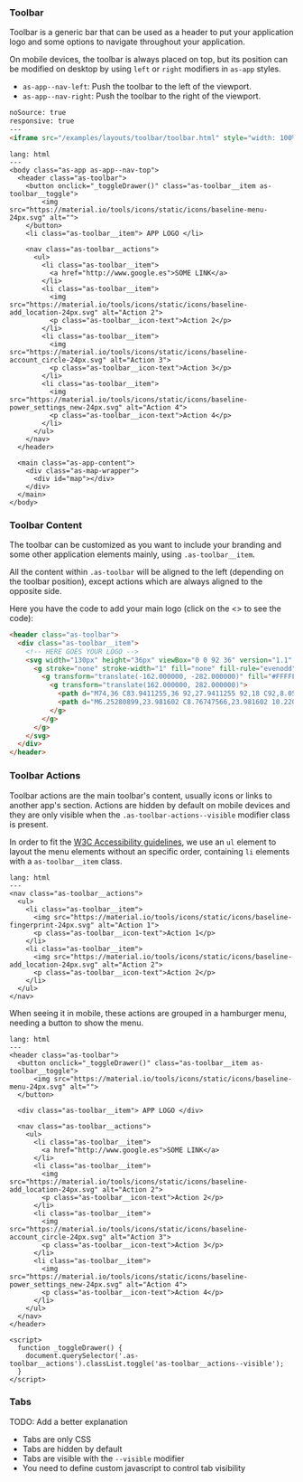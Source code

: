 ### Toolbar

Toolbar is a generic bar that can be used as a header to put your application logo and some options to navigate throughout your application.

On mobile devices, the toolbar is always placed on top, but its position can be modified on desktop by using `left` or `right` modifiers in `as-app` styles.
  - `as-app--nav-left`: Push the toolbar to the left of the viewport.
  - `as-app--nav-right`: Push the toolbar to the right of the viewport.

```html
noSource: true
responsive: true
---
<iframe src="/examples/layouts/toolbar/toolbar.html" style="width: 100%; height: 100%;">
```

```code
lang: html
---
<body class="as-app as-app--nav-top">
  <header class="as-toolbar">
    <button onclick="_toggleDrawer()" class="as-toolbar__item as-toolbar__toggle">
        <img src="https://material.io/tools/icons/static/icons/baseline-menu-24px.svg" alt="">
    </button>
    <li class="as-toolbar__item"> APP LOGO </li>

    <nav class="as-toolbar__actions">
      <ul>
        <li class="as-toolbar__item">
          <a href="http://www.google.es">SOME LINK</a>
        </li>
        <li class="as-toolbar__item">
          <img src="https://material.io/tools/icons/static/icons/baseline-add_location-24px.svg" alt="Action 2">
          <p class="as-toolbar__icon-text">Action 2</p>
        </li>
        <li class="as-toolbar__item">
          <img src="https://material.io/tools/icons/static/icons/baseline-account_circle-24px.svg" alt="Action 3">
          <p class="as-toolbar__icon-text">Action 3</p>
        </li>
        <li class="as-toolbar__item">
          <img src="https://material.io/tools/icons/static/icons/baseline-power_settings_new-24px.svg" alt="Action 4">
          <p class="as-toolbar__icon-text">Action 4</p>
        </li>
      </ul>
    </nav>
  </header>

  <main class="as-app-content">
    <div class="as-map-wrapper">
      <div id="map"></div>
    </div>
  </main>
</body>
```

### Toolbar Content

The toolbar can be customized as you want to include your branding and some other application elements mainly, using `.as-toolbar__item`.

All the content within `.as-toolbar` will be aligned to the left (depending on the toolbar position), except actions which are always aligned to the opposite side.

Here you have the code to add your main logo (click on the <> to see the code):

```html
<header class="as-toolbar">
  <div class="as-toolbar__item">
    <!-- HERE GOES YOUR LOGO -->
    <svg width="130px" height="36px" viewBox="0 0 92 36" version="1.1" xmlns="http://www.w3.org/2000/svg" xmlns:xlink="http://www.w3.org/1999/xlink" style="filter: invert(1);">
      <g stroke="none" stroke-width="1" fill="none" fill-rule="evenodd">
        <g transform="translate(-162.000000, -282.000000)" fill="#FFFFFF">
          <g transform="translate(162.000000, 282.000000)">
            <path d="M74,36 C83.9411255,36 92,27.9411255 92,18 C92,8.0588745 83.9411255,0 74,0 C64.0588745,0 56,8.0588745 56,18 C56,27.9411255 64.0588745,36 74,36 Z" id="halo" fill-opacity="0.200000018" style="fill: #FFF;"></path>
            <path d="M6.25280899,23.981602 C8.76747566,23.981602 10.220757,22.882802 11.2984713,21.390402 L8.9144367,19.684802 C8.22861851,20.521202 7.52647133,21.078802 6.33445401,21.078802 C4.73421159,21.078802 3.60751029,19.734002 3.60751029,18.012002 L3.60751029,17.979202 C3.60751029,16.306402 4.73421159,14.928802 6.33445401,14.928802 C7.4284973,14.928802 8.1796315,15.470002 8.83279168,16.273602 L11.2168263,14.420402 C10.204428,13.026402 8.70215964,12.042402 6.36711202,12.042402 C2.9053631,12.042402 0.358038428,14.666402 0.358038428,18.012002 L0.358038428,18.044802 C0.358038428,21.472402 2.98700813,23.981602 6.25280899,23.981602 L6.25280899,23.981602 Z M16.732047,23.752002 L20.0468349,23.752002 L20.8632851,21.685602 L25.2884453,21.685602 L26.1048955,23.752002 L29.5013284,23.752002 L24.6352851,12.190002 L21.5817613,12.190002 L16.732047,23.752002 Z M21.7940384,19.209202 L23.0840297,15.962002 L24.357692,19.209202 L21.7940384,19.209202 Z M35.6697093,23.752002 L38.8375361,23.752002 L38.8375361,20.275202 L40.2418305,20.275202 L42.5442201,23.752002 L46.1855881,23.752002 L43.4586443,19.750402 C44.8792677,19.143602 45.810021,17.979202 45.810021,16.208002 L45.810021,16.175202 C45.810021,15.043602 45.4671119,14.174402 44.7976227,13.502002 C44.0301595,12.731202 42.8218132,12.272002 41.0746097,12.272002 L35.6697093,12.272002 L35.6697093,23.752002 Z M38.8375361,17.782402 L38.8375361,15.010802 L40.9276487,15.010802 C41.9727049,15.010802 42.6421941,15.470002 42.6421941,16.388402 L42.6421941,16.421202 C42.6421941,17.257602 42.005363,17.782402 40.9439777,17.782402 L38.8375361,17.782402 Z M55.2605317,23.752002 L58.4283585,23.752002 L58.4283585,15.060002 L61.8574495,15.060002 L61.8574495,12.272002 L51.8477698,12.272002 L51.8477698,15.060002 L55.2605317,15.060002 L55.2605317,23.752002 Z M74,24 C77.3137085,24 80,21.3137085 80,18 C80,14.6862915 77.3137085,12 74,12 C70.6862915,12 68,14.6862915 68,18 C68,21.3137085 70.6862915,24 74,24 Z" style="fill: #FFF;"></path>
          </g>
        </g>
      </g>
    </svg>
  </div>
</header>
```

### Toolbar Actions

Toolbar actions are the main toolbar's content, usually icons or links to another app's section. Actions are hidden by default on mobile devices and they are only visible when the `.as-toolbar-actions--visible` modifier class is present.

In order to fit the [W3C Accessibility guidelines](https://www.w3.org/WAI/tutorials/menus/), we use an `ul` element to layout the menu elements without an specific order, containing `li` elements with a `as-toolbar__item` class.

```code
lang: html
---
<nav class="as-toolbar__actions">
  <ul>
    <li class="as-toolbar__item">
      <img src="https://material.io/tools/icons/static/icons/baseline-fingerprint-24px.svg" alt="Action 1">
      <p class="as-toolbar__icon-text">Action 1</p>
    </li>
    <li class="as-toolbar__item">
      <img src="https://material.io/tools/icons/static/icons/baseline-add_location-24px.svg" alt="Action 2">
      <p class="as-toolbar__icon-text">Action 2</p>
    </li>
  </ul>
</nav>
```

When seeing it in mobile, these actions are grouped in a hamburger menu, needing a button to show the menu.

```code
lang: html
---
<header class="as-toolbar">
  <button onclick="_toggleDrawer()" class="as-toolbar__item as-toolbar__toggle">
      <img src="https://material.io/tools/icons/static/icons/baseline-menu-24px.svg" alt="">
  </button>

  <div class="as-toolbar__item"> APP LOGO </div>

  <nav class="as-toolbar__actions">
    <ul>
      <li class="as-toolbar__item">
        <a href="http://www.google.es">SOME LINK</a>
      </li>
      <li class="as-toolbar__item">
        <img src="https://material.io/tools/icons/static/icons/baseline-add_location-24px.svg" alt="Action 2">
        <p class="as-toolbar__icon-text">Action 2</p>
      </li>
      <li class="as-toolbar__item">
        <img src="https://material.io/tools/icons/static/icons/baseline-account_circle-24px.svg" alt="Action 3">
        <p class="as-toolbar__icon-text">Action 3</p>
      </li>
      <li class="as-toolbar__item">
        <img src="https://material.io/tools/icons/static/icons/baseline-power_settings_new-24px.svg" alt="Action 4">
        <p class="as-toolbar__icon-text">Action 4</p>
      </li>
    </ul>
  </nav>
</header>

<script>
  function _toggleDrawer() {
    document.querySelector('.as-toolbar__actions').classList.toggle('as-toolbar__actions--visible');
  }
</script>
```

### Tabs
TODO: Add a better explanation

- Tabs are only CSS
- Tabs are hidden by default
- Tabs are visible with the `--visible` modifier
- You need to define custom javascript to control tab visibility
